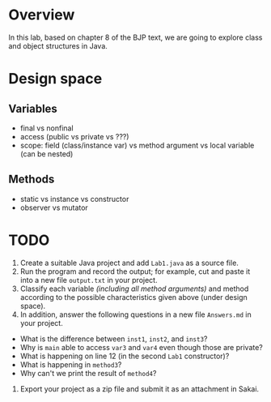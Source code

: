 # Overview

In this lab, based on chapter 8 of the BJP text, we are going to explore class and object structures in Java.

# Design space

## Variables

- final vs nonfinal
- access (public vs private vs ???)
- scope: field (class/instance var) vs method argument vs local variable (can be nested)

## Methods

- static vs instance vs constructor
- observer vs mutator

# TODO

1. Create a suitable Java project and add `Lab1.java` as a source file.
1. Run the program and record the output; for example, cut and paste it into a new file `output.txt` in your project.
1. Classify each variable *(including all method arguments)* and method according to the possible characteristics given above (under design space).
1. In addition, answer the following questions in a new file `Answers.md` in your project.
  - What is the difference between `inst1`, `inst2`, and `inst3`?
  - Why is `main` able to access `var3` and `var4` even though those are private?
  - What is happening on line 12 (in the second `Lab1` constructor)?
  - What is happening in `method3`?
  - Why can't we print the result of `method4`?
1. Export your project as a zip file and submit it as an attachment in Sakai.